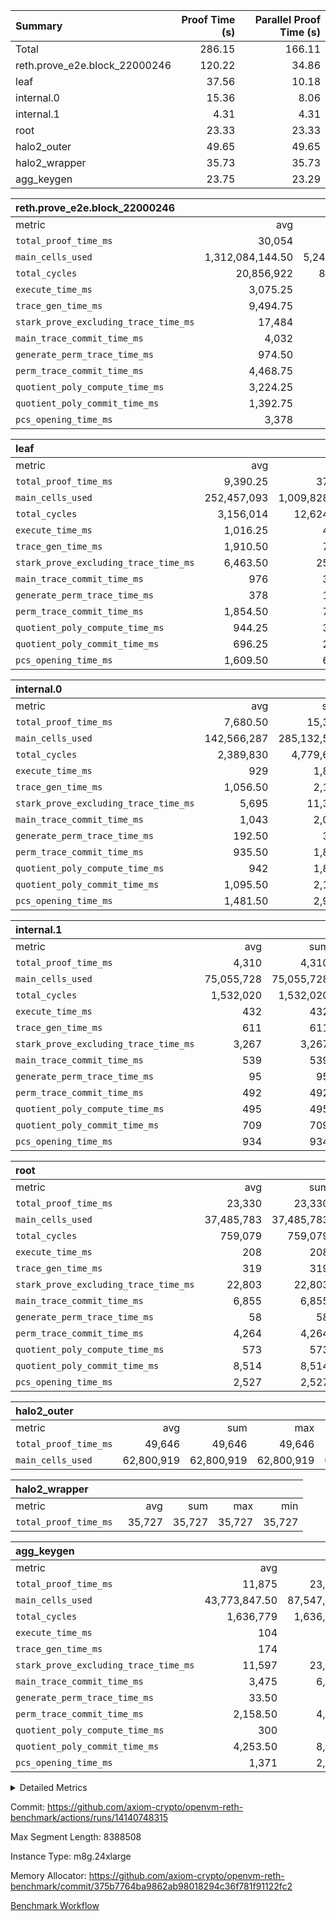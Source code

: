 | Summary | Proof Time (s) | Parallel Proof Time (s) |
|:---|---:|---:|
| Total |  286.15 |  166.11 |
| reth.prove_e2e.block_22000246 |  120.22 |  34.86 |
| leaf |  37.56 |  10.18 |
| internal.0 |  15.36 |  8.06 |
| internal.1 |  4.31 |  4.31 |
| root |  23.33 |  23.33 |
| halo2_outer |  49.65 |  49.65 |
| halo2_wrapper |  35.73 |  35.73 |
| agg_keygen |  23.75 |  23.29 |


| reth.prove_e2e.block_22000246 |||||
|:---|---:|---:|---:|---:|
|metric|avg|sum|max|min|
| `total_proof_time_ms ` |  30,054 |  120,216 |  34,860 |  25,926 |
| `main_cells_used     ` |  1,312,084,144.50 |  5,248,336,578 |  1,647,689,869 |  1,001,134,301 |
| `total_cycles        ` |  20,856,922 |  83,427,688 |  24,176,471 |  15,559,829 |
| `execute_time_ms     ` |  3,075.25 |  12,301 |  4,008 |  2,310 |
| `trace_gen_time_ms   ` |  9,494.75 |  37,979 |  10,494 |  8,460 |
| `stark_prove_excluding_trace_time_ms` |  17,484 |  69,936 |  20,746 |  14,301 |
| `main_trace_commit_time_ms` |  4,032 |  16,128 |  5,200 |  2,886 |
| `generate_perm_trace_time_ms` |  974.50 |  3,898 |  1,104 |  902 |
| `perm_trace_commit_time_ms` |  4,468.75 |  17,875 |  5,152 |  3,906 |
| `quotient_poly_compute_time_ms` |  3,224.25 |  12,897 |  4,243 |  2,136 |
| `quotient_poly_commit_time_ms` |  1,392.75 |  5,571 |  1,469 |  1,286 |
| `pcs_opening_time_ms ` |  3,378 |  13,512 |  3,569 |  3,104 |

| leaf |||||
|:---|---:|---:|---:|---:|
|metric|avg|sum|max|min|
| `total_proof_time_ms ` |  9,390.25 |  37,561 |  10,178 |  7,411 |
| `main_cells_used     ` |  252,457,093 |  1,009,828,372 |  278,781,183 |  204,958,476 |
| `total_cycles        ` |  3,156,014 |  12,624,056 |  3,458,247 |  2,708,949 |
| `execute_time_ms     ` |  1,016.25 |  4,065 |  1,105 |  874 |
| `trace_gen_time_ms   ` |  1,910.50 |  7,642 |  2,091 |  1,601 |
| `stark_prove_excluding_trace_time_ms` |  6,463.50 |  25,854 |  7,015 |  4,936 |
| `main_trace_commit_time_ms` |  976 |  3,904 |  1,059 |  757 |
| `generate_perm_trace_time_ms` |  378 |  1,512 |  412 |  284 |
| `perm_trace_commit_time_ms` |  1,854.50 |  7,418 |  2,014 |  1,396 |
| `quotient_poly_compute_time_ms` |  944.25 |  3,777 |  1,031 |  731 |
| `quotient_poly_commit_time_ms` |  696.25 |  2,785 |  763 |  535 |
| `pcs_opening_time_ms ` |  1,609.50 |  6,438 |  1,747 |  1,228 |

| internal.0 |||||
|:---|---:|---:|---:|---:|
|metric|avg|sum|max|min|
| `total_proof_time_ms ` |  7,680.50 |  15,361 |  8,060 |  7,301 |
| `main_cells_used     ` |  142,566,287 |  285,132,574 |  143,364,887 |  141,767,687 |
| `total_cycles        ` |  2,389,830 |  4,779,660 |  2,397,915 |  2,381,745 |
| `execute_time_ms     ` |  929 |  1,858 |  939 |  919 |
| `trace_gen_time_ms   ` |  1,056.50 |  2,113 |  1,088 |  1,025 |
| `stark_prove_excluding_trace_time_ms` |  5,695 |  11,390 |  6,033 |  5,357 |
| `main_trace_commit_time_ms` |  1,043 |  2,086 |  1,141 |  945 |
| `generate_perm_trace_time_ms` |  192.50 |  385 |  204 |  181 |
| `perm_trace_commit_time_ms` |  935.50 |  1,871 |  994 |  877 |
| `quotient_poly_compute_time_ms` |  942 |  1,884 |  1,013 |  871 |
| `quotient_poly_commit_time_ms` |  1,095.50 |  2,191 |  1,166 |  1,025 |
| `pcs_opening_time_ms ` |  1,481.50 |  2,963 |  1,511 |  1,452 |

| internal.1 |||||
|:---|---:|---:|---:|---:|
|metric|avg|sum|max|min|
| `total_proof_time_ms ` |  4,310 |  4,310 |  4,310 |  4,310 |
| `main_cells_used     ` |  75,055,728 |  75,055,728 |  75,055,728 |  75,055,728 |
| `total_cycles        ` |  1,532,020 |  1,532,020 |  1,532,020 |  1,532,020 |
| `execute_time_ms     ` |  432 |  432 |  432 |  432 |
| `trace_gen_time_ms   ` |  611 |  611 |  611 |  611 |
| `stark_prove_excluding_trace_time_ms` |  3,267 |  3,267 |  3,267 |  3,267 |
| `main_trace_commit_time_ms` |  539 |  539 |  539 |  539 |
| `generate_perm_trace_time_ms` |  95 |  95 |  95 |  95 |
| `perm_trace_commit_time_ms` |  492 |  492 |  492 |  492 |
| `quotient_poly_compute_time_ms` |  495 |  495 |  495 |  495 |
| `quotient_poly_commit_time_ms` |  709 |  709 |  709 |  709 |
| `pcs_opening_time_ms ` |  934 |  934 |  934 |  934 |

| root |||||
|:---|---:|---:|---:|---:|
|metric|avg|sum|max|min|
| `total_proof_time_ms ` |  23,330 |  23,330 |  23,330 |  23,330 |
| `main_cells_used     ` |  37,485,783 |  37,485,783 |  37,485,783 |  37,485,783 |
| `total_cycles        ` |  759,079 |  759,079 |  759,079 |  759,079 |
| `execute_time_ms     ` |  208 |  208 |  208 |  208 |
| `trace_gen_time_ms   ` |  319 |  319 |  319 |  319 |
| `stark_prove_excluding_trace_time_ms` |  22,803 |  22,803 |  22,803 |  22,803 |
| `main_trace_commit_time_ms` |  6,855 |  6,855 |  6,855 |  6,855 |
| `generate_perm_trace_time_ms` |  58 |  58 |  58 |  58 |
| `perm_trace_commit_time_ms` |  4,264 |  4,264 |  4,264 |  4,264 |
| `quotient_poly_compute_time_ms` |  573 |  573 |  573 |  573 |
| `quotient_poly_commit_time_ms` |  8,514 |  8,514 |  8,514 |  8,514 |
| `pcs_opening_time_ms ` |  2,527 |  2,527 |  2,527 |  2,527 |

| halo2_outer |||||
|:---|---:|---:|---:|---:|
|metric|avg|sum|max|min|
| `total_proof_time_ms ` |  49,646 |  49,646 |  49,646 |  49,646 |
| `main_cells_used     ` |  62,800,919 |  62,800,919 |  62,800,919 |  62,800,919 |

| halo2_wrapper |||||
|:---|---:|---:|---:|---:|
|metric|avg|sum|max|min|
| `total_proof_time_ms ` |  35,727 |  35,727 |  35,727 |  35,727 |

| agg_keygen |||||
|:---|---:|---:|---:|---:|
|metric|avg|sum|max|min|
| `total_proof_time_ms ` |  11,875 |  23,750 |  23,294 |  456 |
| `main_cells_used     ` |  43,773,847.50 |  87,547,695 |  86,881,779 |  665,916 |
| `total_cycles        ` |  1,636,779 |  1,636,779 |  1,636,779 |  1,636,779 |
| `execute_time_ms     ` |  104 |  208 |  208 |  0 |
| `trace_gen_time_ms   ` |  174 |  348 |  320 |  28 |
| `stark_prove_excluding_trace_time_ms` |  11,597 |  23,194 |  22,766 |  428 |
| `main_trace_commit_time_ms` |  3,475 |  6,950 |  6,896 |  54 |
| `generate_perm_trace_time_ms` |  33.50 |  67 |  53 |  14 |
| `perm_trace_commit_time_ms` |  2,158.50 |  4,317 |  4,267 |  50 |
| `quotient_poly_compute_time_ms` |  300 |  600 |  570 |  30 |
| `quotient_poly_commit_time_ms` |  4,253.50 |  8,507 |  8,448 |  59 |
| `pcs_opening_time_ms ` |  1,371 |  2,742 |  2,524 |  218 |



<details>
<summary>Detailed Metrics</summary>

| air_name | block_number | quotient_deg | interactions | constraints |
| --- | --- | --- | --- | --- |
| AccessAdapterAir<16> | 22000246 | 2 | 5 | 12 | 
| AccessAdapterAir<2> | 22000246 | 2 | 5 | 12 | 
| AccessAdapterAir<32> | 22000246 | 2 | 5 | 12 | 
| AccessAdapterAir<4> | 22000246 | 2 | 5 | 12 | 
| AccessAdapterAir<8> | 22000246 | 2 | 5 | 12 | 
| BitwiseOperationLookupAir<8> | 22000246 | 2 | 2 | 4 | 
| KeccakVmAir | 22000246 | 2 | 321 | 4,513 | 
| MemoryMerkleAir<8> | 22000246 | 2 | 4 | 39 | 
| PersistentBoundaryAir<8> | 22000246 | 2 | 3 | 7 | 
| PhantomAir | 22000246 | 2 | 3 | 5 | 
| Poseidon2PeripheryAir<BabyBearParameters>, 1> | 22000246 | 2 | 1 | 286 | 
| ProgramAir | 22000246 | 1 | 1 | 4 | 
| RangeTupleCheckerAir<2> | 22000246 | 1 | 1 | 4 | 
| Rv32HintStoreAir | 22000246 | 2 | 18 | 28 | 
| Sha256VmAir | 22000246 | 2 | 50 | 663 | 
| VariableRangeCheckerAir | 22000246 | 1 | 1 | 4 | 
| VmAirWrapper<Rv32BaseAluAdapterAir, BaseAluCoreAir<4, 8> | 22000246 | 2 | 20 | 37 | 
| VmAirWrapper<Rv32BaseAluAdapterAir, LessThanCoreAir<4, 8> | 22000246 | 2 | 18 | 40 | 
| VmAirWrapper<Rv32BaseAluAdapterAir, ShiftCoreAir<4, 8> | 22000246 | 2 | 24 | 91 | 
| VmAirWrapper<Rv32BranchAdapterAir, BranchEqualCoreAir<4> | 22000246 | 2 | 11 | 20 | 
| VmAirWrapper<Rv32BranchAdapterAir, BranchLessThanCoreAir<4, 8> | 22000246 | 2 | 13 | 35 | 
| VmAirWrapper<Rv32CondRdWriteAdapterAir, Rv32JalLuiCoreAir> | 22000246 | 2 | 10 | 18 | 
| VmAirWrapper<Rv32HeapAdapterAir<2, 32, 32>, BaseAluCoreAir<32, 8> | 22000246 | 2 | 61 | 126 | 
| VmAirWrapper<Rv32HeapAdapterAir<2, 32, 32>, LessThanCoreAir<32, 8> | 22000246 | 2 | 31 | 129 | 
| VmAirWrapper<Rv32HeapAdapterAir<2, 32, 32>, MultiplicationCoreAir<32, 8> | 22000246 | 2 | 61 | 57 | 
| VmAirWrapper<Rv32HeapAdapterAir<2, 32, 32>, ShiftCoreAir<32, 8> | 22000246 | 2 | 79 | 2,161 | 
| VmAirWrapper<Rv32HeapBranchAdapterAir<2, 32>, BranchEqualCoreAir<32> | 22000246 | 2 | 20 | 55 | 
| VmAirWrapper<Rv32HeapBranchAdapterAir<2, 32>, BranchLessThanCoreAir<32, 8> | 22000246 | 2 | 22 | 126 | 
| VmAirWrapper<Rv32IsEqualModAdapterAir<2, 1, 32, 32>, ModularIsEqualCoreAir<32, 4, 8> | 22000246 | 2 | 25 | 225 | 
| VmAirWrapper<Rv32IsEqualModAdapterAir<2, 3, 16, 48>, ModularIsEqualCoreAir<48, 4, 8> | 22000246 | 2 | 41 | 333 | 
| VmAirWrapper<Rv32JalrAdapterAir, Rv32JalrCoreAir> | 22000246 | 2 | 16 | 20 | 
| VmAirWrapper<Rv32LoadStoreAdapterAir, LoadSignExtendCoreAir<4, 8> | 22000246 | 2 | 18 | 33 | 
| VmAirWrapper<Rv32LoadStoreAdapterAir, LoadStoreCoreAir<4> | 22000246 | 2 | 17 | 40 | 
| VmAirWrapper<Rv32MultAdapterAir, DivRemCoreAir<4, 8> | 22000246 | 2 | 25 | 84 | 
| VmAirWrapper<Rv32MultAdapterAir, MulHCoreAir<4, 8> | 22000246 | 2 | 24 | 31 | 
| VmAirWrapper<Rv32MultAdapterAir, MultiplicationCoreAir<4, 8> | 22000246 | 2 | 19 | 19 | 
| VmAirWrapper<Rv32RdWriteAdapterAir, Rv32AuipcCoreAir> | 22000246 | 2 | 12 | 14 | 
| VmAirWrapper<Rv32VecHeapAdapterAir<1, 2, 2, 32, 32>, FieldExpressionCoreAir> | 22000246 | 2 | 415 | 480 | 
| VmAirWrapper<Rv32VecHeapAdapterAir<1, 6, 6, 16, 16>, FieldExpressionCoreAir> | 22000246 | 2 | 832 | 921 | 
| VmAirWrapper<Rv32VecHeapAdapterAir<2, 1, 1, 32, 32>, FieldExpressionCoreAir> | 22000246 | 2 | 158 | 190 | 
| VmAirWrapper<Rv32VecHeapAdapterAir<2, 2, 2, 32, 32>, FieldExpressionCoreAir> | 22000246 | 2 | 428 | 457 | 
| VmAirWrapper<Rv32VecHeapAdapterAir<2, 3, 3, 16, 16>, FieldExpressionCoreAir> | 22000246 | 2 | 246 | 288 | 
| VmAirWrapper<Rv32VecHeapAdapterAir<2, 6, 6, 16, 16>, FieldExpressionCoreAir> | 22000246 | 2 | 668 | 701 | 
| VmConnectorAir | 22000246 | 2 | 5 | 11 | 

| block_number | execute_time_ms |
| --- | --- |
| 22000246 | 210 | 

| group | air_name | block_number | rows | quotient_deg | prep_cols | perm_cols | main_cols | interactions | constraints | cells |
| --- | --- | --- | --- | --- | --- | --- | --- | --- | --- | --- |
| agg_keygen | AccessAdapterAir<16> | 22000246 |  | 2 |  |  |  | 5 | 12 |  | 
| agg_keygen | AccessAdapterAir<2> | 22000246 | 524,288 | 8 |  | 16 | 11 | 5 | 12 | 14,155,776 | 
| agg_keygen | AccessAdapterAir<32> | 22000246 |  | 2 |  |  |  | 5 | 12 |  | 
| agg_keygen | AccessAdapterAir<4> | 22000246 | 262,144 | 8 |  | 16 | 13 | 5 | 12 | 7,602,176 | 
| agg_keygen | AccessAdapterAir<8> | 22000246 | 8,192 | 8 |  | 16 | 17 | 5 | 12 | 270,336 | 
| agg_keygen | BitwiseOperationLookupAir<8> | 22000246 |  | 2 |  |  |  | 2 | 4 |  | 
| agg_keygen | FriReducedOpeningAir | 22000246 | 524,288 | 8 |  | 84 | 27 | 39 | 71 | 58,195,968 | 
| agg_keygen | JalRangeCheckAir | 22000246 | 65,536 | 8 |  | 28 | 12 | 9 | 14 | 2,621,440 | 
| agg_keygen | MemoryMerkleAir<8> | 22000246 |  | 2 |  |  |  | 4 | 39 |  | 
| agg_keygen | NativePoseidon2Air<BabyBearParameters>, 1> | 22000246 | 65,536 | 8 |  | 312 | 398 | 136 | 572 | 46,530,560 | 
| agg_keygen | PersistentBoundaryAir<8> | 22000246 |  | 2 |  |  |  | 3 | 7 |  | 
| agg_keygen | PhantomAir | 22000246 | 32,768 | 4 |  | 12 | 6 | 3 | 5 | 589,824 | 
| agg_keygen | Poseidon2PeripheryAir<BabyBearParameters>, 1> | 22000246 |  | 2 |  |  |  | 1 | 286 |  | 
| agg_keygen | ProgramAir | 22000246 | 131,072 | 1 |  | 8 | 10 | 1 | 4 | 2,359,296 | 
| agg_keygen | RangeTupleCheckerAir<2> | 22000246 |  | 1 |  |  |  | 1 | 4 |  | 
| agg_keygen | Rv32HintStoreAir | 22000246 |  | 2 |  |  |  | 18 | 28 |  | 
| agg_keygen | VariableRangeCheckerAir | 22000246 | 262,144 | 1 | 2 | 8 | 1 | 1 | 4 | 2,359,296 | 
| agg_keygen | VmAirWrapper<AluNativeAdapterAir, FieldArithmeticCoreAir> | 22000246 | 1,048,576 | 8 |  | 36 | 29 | 15 | 27 | 68,157,440 | 
| agg_keygen | VmAirWrapper<BranchNativeAdapterAir, BranchEqualCoreAir<1> | 22000246 | 262,144 | 8 |  | 28 | 23 | 11 | 25 | 13,369,344 | 
| agg_keygen | VmAirWrapper<NativeAdapterAir<2, 0>, PublicValuesCoreAir> | 22000246 | 64 | 8 |  | 28 | 27 | 11 | 30 | 3,520 | 
| agg_keygen | VmAirWrapper<NativeLoadStoreAdapterAir<1>, NativeLoadStoreCoreAir<1> | 22000246 | 524,288 | 8 |  | 40 | 21 | 15 | 20 | 31,981,568 | 
| agg_keygen | VmAirWrapper<NativeLoadStoreAdapterAir<4>, NativeLoadStoreCoreAir<4> | 22000246 | 131,072 | 8 |  | 40 | 27 | 15 | 20 | 8,781,824 | 
| agg_keygen | VmAirWrapper<NativeVectorizedAdapterAir<4>, FieldExtensionCoreAir> | 22000246 | 131,072 | 8 |  | 36 | 38 | 15 | 27 | 9,699,328 | 
| agg_keygen | VmAirWrapper<Rv32BaseAluAdapterAir, BaseAluCoreAir<4, 8> | 22000246 |  | 2 |  |  |  | 20 | 37 |  | 
| agg_keygen | VmAirWrapper<Rv32BaseAluAdapterAir, LessThanCoreAir<4, 8> | 22000246 |  | 2 |  |  |  | 18 | 40 |  | 
| agg_keygen | VmAirWrapper<Rv32BaseAluAdapterAir, ShiftCoreAir<4, 8> | 22000246 |  | 2 |  |  |  | 24 | 91 |  | 
| agg_keygen | VmAirWrapper<Rv32BranchAdapterAir, BranchEqualCoreAir<4> | 22000246 |  | 2 |  |  |  | 11 | 20 |  | 
| agg_keygen | VmAirWrapper<Rv32BranchAdapterAir, BranchLessThanCoreAir<4, 8> | 22000246 |  | 2 |  |  |  | 13 | 35 |  | 
| agg_keygen | VmAirWrapper<Rv32CondRdWriteAdapterAir, Rv32JalLuiCoreAir> | 22000246 |  | 2 |  |  |  | 10 | 18 |  | 
| agg_keygen | VmAirWrapper<Rv32JalrAdapterAir, Rv32JalrCoreAir> | 22000246 |  | 2 |  |  |  | 16 | 20 |  | 
| agg_keygen | VmAirWrapper<Rv32LoadStoreAdapterAir, LoadSignExtendCoreAir<4, 8> | 22000246 |  | 2 |  |  |  | 18 | 33 |  | 
| agg_keygen | VmAirWrapper<Rv32LoadStoreAdapterAir, LoadStoreCoreAir<4> | 22000246 |  | 2 |  |  |  | 17 | 40 |  | 
| agg_keygen | VmAirWrapper<Rv32MultAdapterAir, DivRemCoreAir<4, 8> | 22000246 |  | 2 |  |  |  | 25 | 84 |  | 
| agg_keygen | VmAirWrapper<Rv32MultAdapterAir, MulHCoreAir<4, 8> | 22000246 |  | 2 |  |  |  | 24 | 31 |  | 
| agg_keygen | VmAirWrapper<Rv32MultAdapterAir, MultiplicationCoreAir<4, 8> | 22000246 |  | 2 |  |  |  | 19 | 19 |  | 
| agg_keygen | VmAirWrapper<Rv32RdWriteAdapterAir, Rv32AuipcCoreAir> | 22000246 |  | 2 |  |  |  | 12 | 14 |  | 
| agg_keygen | VmConnectorAir | 22000246 | 2 | 8 | 1 | 16 | 5 | 5 | 11 | 42 | 
| agg_keygen | VolatileBoundaryAir | 22000246 | 131,072 | 8 |  | 20 | 12 | 7 | 19 | 4,194,304 | 

| group | air_name | block_number | idx | rows | prep_cols | perm_cols | main_cols | cells |
| --- | --- | --- | --- | --- | --- | --- | --- | --- |
| internal.0 | AccessAdapterAir<2> | 22000246 | 0 | 1,048,576 |  | 12 | 11 | 24,117,248 | 
| internal.0 | AccessAdapterAir<2> | 22000246 | 1 | 524,288 |  | 12 | 11 | 12,058,624 | 
| internal.0 | AccessAdapterAir<4> | 22000246 | 0 | 262,144 |  | 12 | 13 | 6,553,600 | 
| internal.0 | AccessAdapterAir<4> | 22000246 | 1 | 262,144 |  | 12 | 13 | 6,553,600 | 
| internal.0 | AccessAdapterAir<8> | 22000246 | 0 | 8,192 |  | 12 | 17 | 237,568 | 
| internal.0 | AccessAdapterAir<8> | 22000246 | 1 | 8,192 |  | 12 | 17 | 237,568 | 
| internal.0 | FriReducedOpeningAir | 22000246 | 0 | 1,048,576 |  | 44 | 27 | 74,448,896 | 
| internal.0 | FriReducedOpeningAir | 22000246 | 1 | 1,048,576 |  | 44 | 27 | 74,448,896 | 
| internal.0 | JalRangeCheckAir | 22000246 | 0 | 131,072 |  | 16 | 12 | 3,670,016 | 
| internal.0 | JalRangeCheckAir | 22000246 | 1 | 131,072 |  | 16 | 12 | 3,670,016 | 
| internal.0 | NativePoseidon2Air<BabyBearParameters>, 1> | 22000246 | 0 | 262,144 |  | 160 | 398 | 146,276,352 | 
| internal.0 | NativePoseidon2Air<BabyBearParameters>, 1> | 22000246 | 1 | 131,072 |  | 160 | 398 | 73,138,176 | 
| internal.0 | PhantomAir | 22000246 | 0 | 65,536 |  | 8 | 6 | 917,504 | 
| internal.0 | PhantomAir | 22000246 | 1 | 65,536 |  | 8 | 6 | 917,504 | 
| internal.0 | ProgramAir | 22000246 | 0 | 131,072 |  | 8 | 10 | 2,359,296 | 
| internal.0 | ProgramAir | 22000246 | 1 | 131,072 |  | 8 | 10 | 2,359,296 | 
| internal.0 | VariableRangeCheckerAir | 22000246 | 0 | 262,144 | 2 | 8 | 1 | 2,359,296 | 
| internal.0 | VariableRangeCheckerAir | 22000246 | 1 | 262,144 | 2 | 8 | 1 | 2,359,296 | 
| internal.0 | VmAirWrapper<AluNativeAdapterAir, FieldArithmeticCoreAir> | 22000246 | 0 | 2,097,152 |  | 20 | 29 | 102,760,448 | 
| internal.0 | VmAirWrapper<AluNativeAdapterAir, FieldArithmeticCoreAir> | 22000246 | 1 | 2,097,152 |  | 20 | 29 | 102,760,448 | 
| internal.0 | VmAirWrapper<BranchNativeAdapterAir, BranchEqualCoreAir<1> | 22000246 | 0 | 262,144 |  | 16 | 23 | 10,223,616 | 
| internal.0 | VmAirWrapper<BranchNativeAdapterAir, BranchEqualCoreAir<1> | 22000246 | 1 | 262,144 |  | 16 | 23 | 10,223,616 | 
| internal.0 | VmAirWrapper<NativeAdapterAir<2, 0>, PublicValuesCoreAir> | 22000246 | 0 | 64 |  | 16 | 23 | 2,496 | 
| internal.0 | VmAirWrapper<NativeAdapterAir<2, 0>, PublicValuesCoreAir> | 22000246 | 1 | 64 |  | 16 | 23 | 2,496 | 
| internal.0 | VmAirWrapper<NativeLoadStoreAdapterAir<1>, NativeLoadStoreCoreAir<1> | 22000246 | 0 | 524,288 |  | 24 | 21 | 23,592,960 | 
| internal.0 | VmAirWrapper<NativeLoadStoreAdapterAir<1>, NativeLoadStoreCoreAir<1> | 22000246 | 1 | 524,288 |  | 24 | 21 | 23,592,960 | 
| internal.0 | VmAirWrapper<NativeLoadStoreAdapterAir<4>, NativeLoadStoreCoreAir<4> | 22000246 | 0 | 262,144 |  | 24 | 27 | 13,369,344 | 
| internal.0 | VmAirWrapper<NativeLoadStoreAdapterAir<4>, NativeLoadStoreCoreAir<4> | 22000246 | 1 | 262,144 |  | 24 | 27 | 13,369,344 | 
| internal.0 | VmAirWrapper<NativeVectorizedAdapterAir<4>, FieldExtensionCoreAir> | 22000246 | 0 | 262,144 |  | 20 | 38 | 15,204,352 | 
| internal.0 | VmAirWrapper<NativeVectorizedAdapterAir<4>, FieldExtensionCoreAir> | 22000246 | 1 | 262,144 |  | 20 | 38 | 15,204,352 | 
| internal.0 | VmConnectorAir | 22000246 | 0 | 2 | 1 | 12 | 5 | 34 | 
| internal.0 | VmConnectorAir | 22000246 | 1 | 2 | 1 | 12 | 5 | 34 | 
| internal.0 | VolatileBoundaryAir | 22000246 | 0 | 262,144 |  | 12 | 12 | 6,291,456 | 
| internal.0 | VolatileBoundaryAir | 22000246 | 1 | 262,144 |  | 12 | 12 | 6,291,456 | 
| internal.1 | AccessAdapterAir<2> | 22000246 | 2 | 524,288 |  | 12 | 11 | 12,058,624 | 
| internal.1 | AccessAdapterAir<4> | 22000246 | 2 | 262,144 |  | 12 | 13 | 6,553,600 | 
| internal.1 | AccessAdapterAir<8> | 22000246 | 2 | 8,192 |  | 12 | 17 | 237,568 | 
| internal.1 | FriReducedOpeningAir | 22000246 | 2 | 262,144 |  | 44 | 27 | 18,612,224 | 
| internal.1 | JalRangeCheckAir | 22000246 | 2 | 65,536 |  | 16 | 12 | 1,835,008 | 
| internal.1 | NativePoseidon2Air<BabyBearParameters>, 1> | 22000246 | 2 | 65,536 |  | 160 | 398 | 36,569,088 | 
| internal.1 | PhantomAir | 22000246 | 2 | 16,384 |  | 8 | 6 | 229,376 | 
| internal.1 | ProgramAir | 22000246 | 2 | 131,072 |  | 8 | 10 | 2,359,296 | 
| internal.1 | VariableRangeCheckerAir | 22000246 | 2 | 262,144 | 2 | 8 | 1 | 2,359,296 | 
| internal.1 | VmAirWrapper<AluNativeAdapterAir, FieldArithmeticCoreAir> | 22000246 | 2 | 1,048,576 |  | 20 | 29 | 51,380,224 | 
| internal.1 | VmAirWrapper<BranchNativeAdapterAir, BranchEqualCoreAir<1> | 22000246 | 2 | 262,144 |  | 16 | 23 | 10,223,616 | 
| internal.1 | VmAirWrapper<NativeAdapterAir<2, 0>, PublicValuesCoreAir> | 22000246 | 2 | 64 |  | 16 | 23 | 2,496 | 
| internal.1 | VmAirWrapper<NativeLoadStoreAdapterAir<1>, NativeLoadStoreCoreAir<1> | 22000246 | 2 | 524,288 |  | 24 | 21 | 23,592,960 | 
| internal.1 | VmAirWrapper<NativeLoadStoreAdapterAir<4>, NativeLoadStoreCoreAir<4> | 22000246 | 2 | 131,072 |  | 24 | 27 | 6,684,672 | 
| internal.1 | VmAirWrapper<NativeVectorizedAdapterAir<4>, FieldExtensionCoreAir> | 22000246 | 2 | 131,072 |  | 20 | 38 | 7,602,176 | 
| internal.1 | VmConnectorAir | 22000246 | 2 | 2 | 1 | 12 | 5 | 34 | 
| internal.1 | VolatileBoundaryAir | 22000246 | 2 | 131,072 |  | 12 | 12 | 3,145,728 | 
| leaf | AccessAdapterAir<2> | 22000246 | 0 | 2,097,152 |  | 16 | 11 | 56,623,104 | 
| leaf | AccessAdapterAir<2> | 22000246 | 1 | 2,097,152 |  | 16 | 11 | 56,623,104 | 
| leaf | AccessAdapterAir<2> | 22000246 | 2 | 2,097,152 |  | 16 | 11 | 56,623,104 | 
| leaf | AccessAdapterAir<2> | 22000246 | 3 | 1,048,576 |  | 16 | 11 | 28,311,552 | 
| leaf | AccessAdapterAir<4> | 22000246 | 0 | 1,048,576 |  | 16 | 13 | 30,408,704 | 
| leaf | AccessAdapterAir<4> | 22000246 | 1 | 1,048,576 |  | 16 | 13 | 30,408,704 | 
| leaf | AccessAdapterAir<4> | 22000246 | 2 | 1,048,576 |  | 16 | 13 | 30,408,704 | 
| leaf | AccessAdapterAir<4> | 22000246 | 3 | 524,288 |  | 16 | 13 | 15,204,352 | 
| leaf | AccessAdapterAir<8> | 22000246 | 0 | 32,768 |  | 16 | 17 | 1,081,344 | 
| leaf | AccessAdapterAir<8> | 22000246 | 1 | 32,768 |  | 16 | 17 | 1,081,344 | 
| leaf | AccessAdapterAir<8> | 22000246 | 2 | 32,768 |  | 16 | 17 | 1,081,344 | 
| leaf | AccessAdapterAir<8> | 22000246 | 3 | 32,768 |  | 16 | 17 | 1,081,344 | 
| leaf | FriReducedOpeningAir | 22000246 | 0 | 4,194,304 |  | 84 | 27 | 465,567,744 | 
| leaf | FriReducedOpeningAir | 22000246 | 1 | 4,194,304 |  | 84 | 27 | 465,567,744 | 
| leaf | FriReducedOpeningAir | 22000246 | 2 | 4,194,304 |  | 84 | 27 | 465,567,744 | 
| leaf | FriReducedOpeningAir | 22000246 | 3 | 2,097,152 |  | 84 | 27 | 232,783,872 | 
| leaf | JalRangeCheckAir | 22000246 | 0 | 65,536 |  | 28 | 12 | 2,621,440 | 
| leaf | JalRangeCheckAir | 22000246 | 1 | 65,536 |  | 28 | 12 | 2,621,440 | 
| leaf | JalRangeCheckAir | 22000246 | 2 | 65,536 |  | 28 | 12 | 2,621,440 | 
| leaf | JalRangeCheckAir | 22000246 | 3 | 65,536 |  | 28 | 12 | 2,621,440 | 
| leaf | NativePoseidon2Air<BabyBearParameters>, 1> | 22000246 | 0 | 262,144 |  | 312 | 398 | 186,122,240 | 
| leaf | NativePoseidon2Air<BabyBearParameters>, 1> | 22000246 | 1 | 262,144 |  | 312 | 398 | 186,122,240 | 
| leaf | NativePoseidon2Air<BabyBearParameters>, 1> | 22000246 | 2 | 262,144 |  | 312 | 398 | 186,122,240 | 
| leaf | NativePoseidon2Air<BabyBearParameters>, 1> | 22000246 | 3 | 262,144 |  | 312 | 398 | 186,122,240 | 
| leaf | PhantomAir | 22000246 | 0 | 32,768 |  | 12 | 6 | 589,824 | 
| leaf | PhantomAir | 22000246 | 1 | 32,768 |  | 12 | 6 | 589,824 | 
| leaf | PhantomAir | 22000246 | 2 | 32,768 |  | 12 | 6 | 589,824 | 
| leaf | PhantomAir | 22000246 | 3 | 32,768 |  | 12 | 6 | 589,824 | 
| leaf | ProgramAir | 22000246 | 0 | 2,097,152 |  | 8 | 10 | 37,748,736 | 
| leaf | ProgramAir | 22000246 | 1 | 2,097,152 |  | 8 | 10 | 37,748,736 | 
| leaf | ProgramAir | 22000246 | 2 | 2,097,152 |  | 8 | 10 | 37,748,736 | 
| leaf | ProgramAir | 22000246 | 3 | 2,097,152 |  | 8 | 10 | 37,748,736 | 
| leaf | VariableRangeCheckerAir | 22000246 | 0 | 262,144 | 2 | 8 | 1 | 2,359,296 | 
| leaf | VariableRangeCheckerAir | 22000246 | 1 | 262,144 | 2 | 8 | 1 | 2,359,296 | 
| leaf | VariableRangeCheckerAir | 22000246 | 2 | 262,144 | 2 | 8 | 1 | 2,359,296 | 
| leaf | VariableRangeCheckerAir | 22000246 | 3 | 262,144 | 2 | 8 | 1 | 2,359,296 | 
| leaf | VmAirWrapper<AluNativeAdapterAir, FieldArithmeticCoreAir> | 22000246 | 0 | 2,097,152 |  | 36 | 29 | 136,314,880 | 
| leaf | VmAirWrapper<AluNativeAdapterAir, FieldArithmeticCoreAir> | 22000246 | 1 | 2,097,152 |  | 36 | 29 | 136,314,880 | 
| leaf | VmAirWrapper<AluNativeAdapterAir, FieldArithmeticCoreAir> | 22000246 | 2 | 2,097,152 |  | 36 | 29 | 136,314,880 | 
| leaf | VmAirWrapper<AluNativeAdapterAir, FieldArithmeticCoreAir> | 22000246 | 3 | 2,097,152 |  | 36 | 29 | 136,314,880 | 
| leaf | VmAirWrapper<BranchNativeAdapterAir, BranchEqualCoreAir<1> | 22000246 | 0 | 524,288 |  | 28 | 23 | 26,738,688 | 
| leaf | VmAirWrapper<BranchNativeAdapterAir, BranchEqualCoreAir<1> | 22000246 | 1 | 524,288 |  | 28 | 23 | 26,738,688 | 
| leaf | VmAirWrapper<BranchNativeAdapterAir, BranchEqualCoreAir<1> | 22000246 | 2 | 524,288 |  | 28 | 23 | 26,738,688 | 
| leaf | VmAirWrapper<BranchNativeAdapterAir, BranchEqualCoreAir<1> | 22000246 | 3 | 524,288 |  | 28 | 23 | 26,738,688 | 
| leaf | VmAirWrapper<NativeAdapterAir<2, 0>, PublicValuesCoreAir> | 22000246 | 0 | 64 |  | 28 | 27 | 3,520 | 
| leaf | VmAirWrapper<NativeAdapterAir<2, 0>, PublicValuesCoreAir> | 22000246 | 1 | 64 |  | 28 | 27 | 3,520 | 
| leaf | VmAirWrapper<NativeAdapterAir<2, 0>, PublicValuesCoreAir> | 22000246 | 2 | 64 |  | 28 | 27 | 3,520 | 
| leaf | VmAirWrapper<NativeAdapterAir<2, 0>, PublicValuesCoreAir> | 22000246 | 3 | 64 |  | 28 | 27 | 3,520 | 
| leaf | VmAirWrapper<NativeLoadStoreAdapterAir<1>, NativeLoadStoreCoreAir<1> | 22000246 | 0 | 1,048,576 |  | 40 | 21 | 63,963,136 | 
| leaf | VmAirWrapper<NativeLoadStoreAdapterAir<1>, NativeLoadStoreCoreAir<1> | 22000246 | 1 | 1,048,576 |  | 40 | 21 | 63,963,136 | 
| leaf | VmAirWrapper<NativeLoadStoreAdapterAir<1>, NativeLoadStoreCoreAir<1> | 22000246 | 2 | 1,048,576 |  | 40 | 21 | 63,963,136 | 
| leaf | VmAirWrapper<NativeLoadStoreAdapterAir<1>, NativeLoadStoreCoreAir<1> | 22000246 | 3 | 1,048,576 |  | 40 | 21 | 63,963,136 | 
| leaf | VmAirWrapper<NativeLoadStoreAdapterAir<4>, NativeLoadStoreCoreAir<4> | 22000246 | 0 | 262,144 |  | 40 | 27 | 17,563,648 | 
| leaf | VmAirWrapper<NativeLoadStoreAdapterAir<4>, NativeLoadStoreCoreAir<4> | 22000246 | 1 | 262,144 |  | 40 | 27 | 17,563,648 | 
| leaf | VmAirWrapper<NativeLoadStoreAdapterAir<4>, NativeLoadStoreCoreAir<4> | 22000246 | 2 | 262,144 |  | 40 | 27 | 17,563,648 | 
| leaf | VmAirWrapper<NativeLoadStoreAdapterAir<4>, NativeLoadStoreCoreAir<4> | 22000246 | 3 | 262,144 |  | 40 | 27 | 17,563,648 | 
| leaf | VmAirWrapper<NativeVectorizedAdapterAir<4>, FieldExtensionCoreAir> | 22000246 | 0 | 262,144 |  | 36 | 38 | 19,398,656 | 
| leaf | VmAirWrapper<NativeVectorizedAdapterAir<4>, FieldExtensionCoreAir> | 22000246 | 1 | 524,288 |  | 36 | 38 | 38,797,312 | 
| leaf | VmAirWrapper<NativeVectorizedAdapterAir<4>, FieldExtensionCoreAir> | 22000246 | 2 | 524,288 |  | 36 | 38 | 38,797,312 | 
| leaf | VmAirWrapper<NativeVectorizedAdapterAir<4>, FieldExtensionCoreAir> | 22000246 | 3 | 262,144 |  | 36 | 38 | 19,398,656 | 
| leaf | VmConnectorAir | 22000246 | 0 | 2 | 1 | 16 | 5 | 42 | 
| leaf | VmConnectorAir | 22000246 | 1 | 2 | 1 | 16 | 5 | 42 | 
| leaf | VmConnectorAir | 22000246 | 2 | 2 | 1 | 16 | 5 | 42 | 
| leaf | VmConnectorAir | 22000246 | 3 | 2 | 1 | 16 | 5 | 42 | 
| leaf | VolatileBoundaryAir | 22000246 | 0 | 1,048,576 |  | 20 | 12 | 33,554,432 | 
| leaf | VolatileBoundaryAir | 22000246 | 1 | 1,048,576 |  | 20 | 12 | 33,554,432 | 
| leaf | VolatileBoundaryAir | 22000246 | 2 | 1,048,576 |  | 20 | 12 | 33,554,432 | 
| leaf | VolatileBoundaryAir | 22000246 | 3 | 524,288 |  | 20 | 12 | 16,777,216 | 
| root | AccessAdapterAir<2> | 22000246 | 0 | 262,144 |  | 8 | 11 | 4,980,736 | 
| root | AccessAdapterAir<4> | 22000246 | 0 | 131,072 |  | 8 | 13 | 2,752,512 | 
| root | AccessAdapterAir<8> | 22000246 | 0 | 4,096 |  | 8 | 17 | 102,400 | 
| root | FriReducedOpeningAir | 22000246 | 0 | 131,072 |  | 24 | 27 | 6,684,672 | 
| root | JalRangeCheckAir | 22000246 | 0 | 32,768 |  | 12 | 12 | 786,432 | 
| root | NativePoseidon2Air<BabyBearParameters>, 1> | 22000246 | 0 | 32,768 |  | 84 | 398 | 15,794,176 | 
| root | PhantomAir | 22000246 | 0 | 8,192 |  | 8 | 6 | 114,688 | 
| root | ProgramAir | 22000246 | 0 | 131,072 |  | 8 | 10 | 2,359,296 | 
| root | VariableRangeCheckerAir | 22000246 | 0 | 262,144 | 2 | 8 | 1 | 2,359,296 | 
| root | VmAirWrapper<AluNativeAdapterAir, FieldArithmeticCoreAir> | 22000246 | 0 | 524,288 |  | 12 | 29 | 21,495,808 | 
| root | VmAirWrapper<BranchNativeAdapterAir, BranchEqualCoreAir<1> | 22000246 | 0 | 131,072 |  | 12 | 23 | 4,587,520 | 
| root | VmAirWrapper<NativeAdapterAir<2, 0>, PublicValuesCoreAir> | 22000246 | 0 | 64 |  | 12 | 22 | 2,176 | 
| root | VmAirWrapper<NativeLoadStoreAdapterAir<1>, NativeLoadStoreCoreAir<1> | 22000246 | 0 | 262,144 |  | 16 | 21 | 9,699,328 | 
| root | VmAirWrapper<NativeLoadStoreAdapterAir<4>, NativeLoadStoreCoreAir<4> | 22000246 | 0 | 65,536 |  | 16 | 27 | 2,818,048 | 
| root | VmAirWrapper<NativeVectorizedAdapterAir<4>, FieldExtensionCoreAir> | 22000246 | 0 | 65,536 |  | 12 | 38 | 3,276,800 | 
| root | VmConnectorAir | 22000246 | 0 | 2 | 1 | 8 | 5 | 26 | 
| root | VolatileBoundaryAir | 22000246 | 0 | 131,072 |  | 8 | 12 | 2,621,440 | 

| group | air_name | block_number | segment | rows | prep_cols | perm_cols | main_cols | cells |
| --- | --- | --- | --- | --- | --- | --- | --- | --- |
| agg_keygen | AccessAdapterAir<16> | 22000246 | 0 | 1 |  | 16 | 25 | 41 | 
| agg_keygen | AccessAdapterAir<2> | 22000246 | 0 | 1 |  | 16 | 11 | 27 | 
| agg_keygen | AccessAdapterAir<32> | 22000246 | 0 | 1 |  | 16 | 41 | 57 | 
| agg_keygen | AccessAdapterAir<4> | 22000246 | 0 | 1 |  | 16 | 13 | 29 | 
| agg_keygen | AccessAdapterAir<8> | 22000246 | 0 | 1 |  | 16 | 17 | 33 | 
| agg_keygen | BitwiseOperationLookupAir<8> | 22000246 | 0 | 65,536 | 3 | 8 | 2 | 655,360 | 
| agg_keygen | MemoryMerkleAir<8> | 22000246 | 0 | 64 |  | 16 | 32 | 3,072 | 
| agg_keygen | PersistentBoundaryAir<8> | 22000246 | 0 | 1 |  | 12 | 20 | 32 | 
| agg_keygen | PhantomAir | 22000246 | 0 | 1 |  | 12 | 6 | 18 | 
| agg_keygen | Poseidon2PeripheryAir<BabyBearParameters>, 1> | 22000246 | 0 | 32 |  | 8 | 300 | 9,856 | 
| agg_keygen | ProgramAir | 22000246 | 0 | 1 |  | 8 | 10 | 18 | 
| agg_keygen | RangeTupleCheckerAir<2> | 22000246 | 0 | 524,288 | 2 | 8 | 1 | 4,718,592 | 
| agg_keygen | Rv32HintStoreAir | 22000246 | 0 | 1 |  | 44 | 32 | 76 | 
| agg_keygen | VariableRangeCheckerAir | 22000246 | 0 | 262,144 | 2 | 8 | 1 | 2,359,296 | 
| agg_keygen | VmAirWrapper<Rv32BaseAluAdapterAir, BaseAluCoreAir<4, 8> | 22000246 | 0 | 1 |  | 52 | 36 | 88 | 
| agg_keygen | VmAirWrapper<Rv32BaseAluAdapterAir, LessThanCoreAir<4, 8> | 22000246 | 0 | 1 |  | 40 | 37 | 77 | 
| agg_keygen | VmAirWrapper<Rv32BaseAluAdapterAir, ShiftCoreAir<4, 8> | 22000246 | 0 | 1 |  | 52 | 53 | 105 | 
| agg_keygen | VmAirWrapper<Rv32BranchAdapterAir, BranchEqualCoreAir<4> | 22000246 | 0 | 1 |  | 28 | 26 | 54 | 
| agg_keygen | VmAirWrapper<Rv32BranchAdapterAir, BranchLessThanCoreAir<4, 8> | 22000246 | 0 | 1 |  | 32 | 32 | 64 | 
| agg_keygen | VmAirWrapper<Rv32CondRdWriteAdapterAir, Rv32JalLuiCoreAir> | 22000246 | 0 | 1 |  | 28 | 18 | 46 | 
| agg_keygen | VmAirWrapper<Rv32JalrAdapterAir, Rv32JalrCoreAir> | 22000246 | 0 | 1 |  | 36 | 28 | 64 | 
| agg_keygen | VmAirWrapper<Rv32LoadStoreAdapterAir, LoadSignExtendCoreAir<4, 8> | 22000246 | 0 | 1 |  | 52 | 36 | 88 | 
| agg_keygen | VmAirWrapper<Rv32LoadStoreAdapterAir, LoadStoreCoreAir<4> | 22000246 | 0 | 1 |  | 52 | 41 | 93 | 
| agg_keygen | VmAirWrapper<Rv32MultAdapterAir, DivRemCoreAir<4, 8> | 22000246 | 0 | 1 |  | 72 | 59 | 131 | 
| agg_keygen | VmAirWrapper<Rv32MultAdapterAir, MulHCoreAir<4, 8> | 22000246 | 0 | 1 |  | 72 | 39 | 111 | 
| agg_keygen | VmAirWrapper<Rv32MultAdapterAir, MultiplicationCoreAir<4, 8> | 22000246 | 0 | 1 |  | 52 | 31 | 83 | 
| agg_keygen | VmAirWrapper<Rv32RdWriteAdapterAir, Rv32AuipcCoreAir> | 22000246 | 0 | 1 |  | 28 | 20 | 48 | 
| agg_keygen | VmConnectorAir | 22000246 | 0 | 2 | 1 | 16 | 5 | 42 | 
| reth.prove_e2e.block_22000246 | AccessAdapterAir<16> | 22000246 | 0 | 64 |  | 16 | 25 | 2,624 | 
| reth.prove_e2e.block_22000246 | AccessAdapterAir<16> | 22000246 | 1 | 262,144 |  | 16 | 25 | 10,747,904 | 
| reth.prove_e2e.block_22000246 | AccessAdapterAir<16> | 22000246 | 2 | 262,144 |  | 16 | 25 | 10,747,904 | 
| reth.prove_e2e.block_22000246 | AccessAdapterAir<16> | 22000246 | 3 | 131,072 |  | 16 | 25 | 5,373,952 | 
| reth.prove_e2e.block_22000246 | AccessAdapterAir<2> | 22000246 | 2 | 1,024 |  | 16 | 11 | 27,648 | 
| reth.prove_e2e.block_22000246 | AccessAdapterAir<2> | 22000246 | 3 | 131,072 |  | 16 | 11 | 3,538,944 | 
| reth.prove_e2e.block_22000246 | AccessAdapterAir<32> | 22000246 | 0 | 32 |  | 16 | 41 | 1,824 | 
| reth.prove_e2e.block_22000246 | AccessAdapterAir<32> | 22000246 | 1 | 131,072 |  | 16 | 41 | 7,471,104 | 
| reth.prove_e2e.block_22000246 | AccessAdapterAir<32> | 22000246 | 2 | 131,072 |  | 16 | 41 | 7,471,104 | 
| reth.prove_e2e.block_22000246 | AccessAdapterAir<32> | 22000246 | 3 | 65,536 |  | 16 | 41 | 3,735,552 | 
| reth.prove_e2e.block_22000246 | AccessAdapterAir<4> | 22000246 | 0 | 64 |  | 16 | 13 | 1,856 | 
| reth.prove_e2e.block_22000246 | AccessAdapterAir<4> | 22000246 | 2 | 512 |  | 16 | 13 | 14,848 | 
| reth.prove_e2e.block_22000246 | AccessAdapterAir<4> | 22000246 | 3 | 65,536 |  | 16 | 13 | 1,900,544 | 
| reth.prove_e2e.block_22000246 | AccessAdapterAir<8> | 22000246 | 0 | 1,048,576 |  | 16 | 17 | 34,603,008 | 
| reth.prove_e2e.block_22000246 | AccessAdapterAir<8> | 22000246 | 1 | 2,097,152 |  | 16 | 17 | 69,206,016 | 
| reth.prove_e2e.block_22000246 | AccessAdapterAir<8> | 22000246 | 2 | 2,097,152 |  | 16 | 17 | 69,206,016 | 
| reth.prove_e2e.block_22000246 | AccessAdapterAir<8> | 22000246 | 3 | 1,048,576 |  | 16 | 17 | 34,603,008 | 
| reth.prove_e2e.block_22000246 | BitwiseOperationLookupAir<8> | 22000246 | 0 | 65,536 | 3 | 8 | 2 | 655,360 | 
| reth.prove_e2e.block_22000246 | BitwiseOperationLookupAir<8> | 22000246 | 1 | 65,536 | 3 | 8 | 2 | 655,360 | 
| reth.prove_e2e.block_22000246 | BitwiseOperationLookupAir<8> | 22000246 | 2 | 65,536 | 3 | 8 | 2 | 655,360 | 
| reth.prove_e2e.block_22000246 | BitwiseOperationLookupAir<8> | 22000246 | 3 | 65,536 | 3 | 8 | 2 | 655,360 | 
| reth.prove_e2e.block_22000246 | KeccakVmAir | 22000246 | 0 | 1 |  | 1,056 | 3,163 | 4,219 | 
| reth.prove_e2e.block_22000246 | KeccakVmAir | 22000246 | 1 | 262,144 |  | 1,056 | 3,163 | 1,105,985,536 | 
| reth.prove_e2e.block_22000246 | KeccakVmAir | 22000246 | 2 | 32,768 |  | 1,056 | 3,163 | 138,248,192 | 
| reth.prove_e2e.block_22000246 | KeccakVmAir | 22000246 | 3 | 262,144 |  | 1,056 | 3,163 | 1,105,985,536 | 
| reth.prove_e2e.block_22000246 | MemoryMerkleAir<8> | 22000246 | 0 | 1,048,576 |  | 16 | 32 | 50,331,648 | 
| reth.prove_e2e.block_22000246 | MemoryMerkleAir<8> | 22000246 | 1 | 1,048,576 |  | 16 | 32 | 50,331,648 | 
| reth.prove_e2e.block_22000246 | MemoryMerkleAir<8> | 22000246 | 2 | 1,048,576 |  | 16 | 32 | 50,331,648 | 
| reth.prove_e2e.block_22000246 | MemoryMerkleAir<8> | 22000246 | 3 | 2,097,152 |  | 16 | 32 | 100,663,296 | 
| reth.prove_e2e.block_22000246 | PersistentBoundaryAir<8> | 22000246 | 0 | 1,048,576 |  | 12 | 20 | 33,554,432 | 
| reth.prove_e2e.block_22000246 | PersistentBoundaryAir<8> | 22000246 | 1 | 1,048,576 |  | 12 | 20 | 33,554,432 | 
| reth.prove_e2e.block_22000246 | PersistentBoundaryAir<8> | 22000246 | 2 | 1,048,576 |  | 12 | 20 | 33,554,432 | 
| reth.prove_e2e.block_22000246 | PersistentBoundaryAir<8> | 22000246 | 3 | 1,048,576 |  | 12 | 20 | 33,554,432 | 
| reth.prove_e2e.block_22000246 | PhantomAir | 22000246 | 0 | 4 |  | 12 | 6 | 72 | 
| reth.prove_e2e.block_22000246 | PhantomAir | 22000246 | 1 | 128 |  | 12 | 6 | 2,304 | 
| reth.prove_e2e.block_22000246 | PhantomAir | 22000246 | 2 | 16 |  | 12 | 6 | 288 | 
| reth.prove_e2e.block_22000246 | PhantomAir | 22000246 | 3 | 64 |  | 12 | 6 | 1,152 | 
| reth.prove_e2e.block_22000246 | Poseidon2PeripheryAir<BabyBearParameters>, 1> | 22000246 | 0 | 1,048,576 |  | 8 | 300 | 322,961,408 | 
| reth.prove_e2e.block_22000246 | Poseidon2PeripheryAir<BabyBearParameters>, 1> | 22000246 | 1 | 1,048,576 |  | 8 | 300 | 322,961,408 | 
| reth.prove_e2e.block_22000246 | Poseidon2PeripheryAir<BabyBearParameters>, 1> | 22000246 | 2 | 524,288 |  | 8 | 300 | 161,480,704 | 
| reth.prove_e2e.block_22000246 | Poseidon2PeripheryAir<BabyBearParameters>, 1> | 22000246 | 3 | 1,048,576 |  | 8 | 300 | 322,961,408 | 
| reth.prove_e2e.block_22000246 | ProgramAir | 22000246 | 0 | 524,288 |  | 8 | 10 | 9,437,184 | 
| reth.prove_e2e.block_22000246 | ProgramAir | 22000246 | 1 | 524,288 |  | 8 | 10 | 9,437,184 | 
| reth.prove_e2e.block_22000246 | ProgramAir | 22000246 | 2 | 524,288 |  | 8 | 10 | 9,437,184 | 
| reth.prove_e2e.block_22000246 | ProgramAir | 22000246 | 3 | 524,288 |  | 8 | 10 | 9,437,184 | 
| reth.prove_e2e.block_22000246 | RangeTupleCheckerAir<2> | 22000246 | 0 | 2,097,152 | 2 | 8 | 1 | 18,874,368 | 
| reth.prove_e2e.block_22000246 | RangeTupleCheckerAir<2> | 22000246 | 1 | 2,097,152 | 2 | 8 | 1 | 18,874,368 | 
| reth.prove_e2e.block_22000246 | RangeTupleCheckerAir<2> | 22000246 | 2 | 2,097,152 | 2 | 8 | 1 | 18,874,368 | 
| reth.prove_e2e.block_22000246 | RangeTupleCheckerAir<2> | 22000246 | 3 | 2,097,152 | 2 | 8 | 1 | 18,874,368 | 
| reth.prove_e2e.block_22000246 | Rv32HintStoreAir | 22000246 | 0 | 524,288 |  | 44 | 32 | 39,845,888 | 
| reth.prove_e2e.block_22000246 | Rv32HintStoreAir | 22000246 | 1 | 524,288 |  | 44 | 32 | 39,845,888 | 
| reth.prove_e2e.block_22000246 | Rv32HintStoreAir | 22000246 | 2 | 32 |  | 44 | 32 | 2,432 | 
| reth.prove_e2e.block_22000246 | Sha256VmAir | 22000246 | 3 | 2,048 |  | 108 | 470 | 1,183,744 | 
| reth.prove_e2e.block_22000246 | VariableRangeCheckerAir | 22000246 | 0 | 262,144 | 2 | 8 | 1 | 2,359,296 | 
| reth.prove_e2e.block_22000246 | VariableRangeCheckerAir | 22000246 | 1 | 262,144 | 2 | 8 | 1 | 2,359,296 | 
| reth.prove_e2e.block_22000246 | VariableRangeCheckerAir | 22000246 | 2 | 262,144 | 2 | 8 | 1 | 2,359,296 | 
| reth.prove_e2e.block_22000246 | VariableRangeCheckerAir | 22000246 | 3 | 262,144 | 2 | 8 | 1 | 2,359,296 | 
| reth.prove_e2e.block_22000246 | VmAirWrapper<Rv32BaseAluAdapterAir, BaseAluCoreAir<4, 8> | 22000246 | 0 | 8,388,608 |  | 52 | 36 | 738,197,504 | 
| reth.prove_e2e.block_22000246 | VmAirWrapper<Rv32BaseAluAdapterAir, BaseAluCoreAir<4, 8> | 22000246 | 1 | 8,388,608 |  | 52 | 36 | 738,197,504 | 
| reth.prove_e2e.block_22000246 | VmAirWrapper<Rv32BaseAluAdapterAir, BaseAluCoreAir<4, 8> | 22000246 | 2 | 8,388,608 |  | 52 | 36 | 738,197,504 | 
| reth.prove_e2e.block_22000246 | VmAirWrapper<Rv32BaseAluAdapterAir, BaseAluCoreAir<4, 8> | 22000246 | 3 | 8,388,608 |  | 52 | 36 | 738,197,504 | 
| reth.prove_e2e.block_22000246 | VmAirWrapper<Rv32BaseAluAdapterAir, LessThanCoreAir<4, 8> | 22000246 | 0 | 524,288 |  | 40 | 37 | 40,370,176 | 
| reth.prove_e2e.block_22000246 | VmAirWrapper<Rv32BaseAluAdapterAir, LessThanCoreAir<4, 8> | 22000246 | 1 | 524,288 |  | 40 | 37 | 40,370,176 | 
| reth.prove_e2e.block_22000246 | VmAirWrapper<Rv32BaseAluAdapterAir, LessThanCoreAir<4, 8> | 22000246 | 2 | 524,288 |  | 40 | 37 | 40,370,176 | 
| reth.prove_e2e.block_22000246 | VmAirWrapper<Rv32BaseAluAdapterAir, LessThanCoreAir<4, 8> | 22000246 | 3 | 524,288 |  | 40 | 37 | 40,370,176 | 
| reth.prove_e2e.block_22000246 | VmAirWrapper<Rv32BaseAluAdapterAir, ShiftCoreAir<4, 8> | 22000246 | 0 | 1,048,576 |  | 52 | 53 | 110,100,480 | 
| reth.prove_e2e.block_22000246 | VmAirWrapper<Rv32BaseAluAdapterAir, ShiftCoreAir<4, 8> | 22000246 | 1 | 2,097,152 |  | 52 | 53 | 220,200,960 | 
| reth.prove_e2e.block_22000246 | VmAirWrapper<Rv32BaseAluAdapterAir, ShiftCoreAir<4, 8> | 22000246 | 2 | 2,097,152 |  | 52 | 53 | 220,200,960 | 
| reth.prove_e2e.block_22000246 | VmAirWrapper<Rv32BaseAluAdapterAir, ShiftCoreAir<4, 8> | 22000246 | 3 | 1,048,576 |  | 52 | 53 | 110,100,480 | 
| reth.prove_e2e.block_22000246 | VmAirWrapper<Rv32BranchAdapterAir, BranchEqualCoreAir<4> | 22000246 | 0 | 2,097,152 |  | 28 | 26 | 113,246,208 | 
| reth.prove_e2e.block_22000246 | VmAirWrapper<Rv32BranchAdapterAir, BranchEqualCoreAir<4> | 22000246 | 1 | 2,097,152 |  | 28 | 26 | 113,246,208 | 
| reth.prove_e2e.block_22000246 | VmAirWrapper<Rv32BranchAdapterAir, BranchEqualCoreAir<4> | 22000246 | 2 | 2,097,152 |  | 28 | 26 | 113,246,208 | 
| reth.prove_e2e.block_22000246 | VmAirWrapper<Rv32BranchAdapterAir, BranchEqualCoreAir<4> | 22000246 | 3 | 2,097,152 |  | 28 | 26 | 113,246,208 | 
| reth.prove_e2e.block_22000246 | VmAirWrapper<Rv32BranchAdapterAir, BranchLessThanCoreAir<4, 8> | 22000246 | 0 | 1,048,576 |  | 32 | 32 | 67,108,864 | 
| reth.prove_e2e.block_22000246 | VmAirWrapper<Rv32BranchAdapterAir, BranchLessThanCoreAir<4, 8> | 22000246 | 1 | 2,097,152 |  | 32 | 32 | 134,217,728 | 
| reth.prove_e2e.block_22000246 | VmAirWrapper<Rv32BranchAdapterAir, BranchLessThanCoreAir<4, 8> | 22000246 | 2 | 4,194,304 |  | 32 | 32 | 268,435,456 | 
| reth.prove_e2e.block_22000246 | VmAirWrapper<Rv32BranchAdapterAir, BranchLessThanCoreAir<4, 8> | 22000246 | 3 | 1,048,576 |  | 32 | 32 | 67,108,864 | 
| reth.prove_e2e.block_22000246 | VmAirWrapper<Rv32CondRdWriteAdapterAir, Rv32JalLuiCoreAir> | 22000246 | 0 | 1,048,576 |  | 28 | 18 | 48,234,496 | 
| reth.prove_e2e.block_22000246 | VmAirWrapper<Rv32CondRdWriteAdapterAir, Rv32JalLuiCoreAir> | 22000246 | 1 | 524,288 |  | 28 | 18 | 24,117,248 | 
| reth.prove_e2e.block_22000246 | VmAirWrapper<Rv32CondRdWriteAdapterAir, Rv32JalLuiCoreAir> | 22000246 | 2 | 524,288 |  | 28 | 18 | 24,117,248 | 
| reth.prove_e2e.block_22000246 | VmAirWrapper<Rv32CondRdWriteAdapterAir, Rv32JalLuiCoreAir> | 22000246 | 3 | 262,144 |  | 28 | 18 | 12,058,624 | 
| reth.prove_e2e.block_22000246 | VmAirWrapper<Rv32HeapAdapterAir<2, 32, 32>, BaseAluCoreAir<32, 8> | 22000246 | 1 | 4,096 |  | 192 | 168 | 1,474,560 | 
| reth.prove_e2e.block_22000246 | VmAirWrapper<Rv32HeapAdapterAir<2, 32, 32>, BaseAluCoreAir<32, 8> | 22000246 | 2 | 16,384 |  | 192 | 168 | 5,898,240 | 
| reth.prove_e2e.block_22000246 | VmAirWrapper<Rv32HeapAdapterAir<2, 32, 32>, BaseAluCoreAir<32, 8> | 22000246 | 3 | 8,192 |  | 192 | 168 | 2,949,120 | 
| reth.prove_e2e.block_22000246 | VmAirWrapper<Rv32HeapAdapterAir<2, 32, 32>, LessThanCoreAir<32, 8> | 22000246 | 1 | 2,048 |  | 68 | 169 | 485,376 | 
| reth.prove_e2e.block_22000246 | VmAirWrapper<Rv32HeapAdapterAir<2, 32, 32>, LessThanCoreAir<32, 8> | 22000246 | 2 | 8,192 |  | 68 | 169 | 1,941,504 | 
| reth.prove_e2e.block_22000246 | VmAirWrapper<Rv32HeapAdapterAir<2, 32, 32>, LessThanCoreAir<32, 8> | 22000246 | 3 | 2,048 |  | 68 | 169 | 485,376 | 
| reth.prove_e2e.block_22000246 | VmAirWrapper<Rv32HeapAdapterAir<2, 32, 32>, MultiplicationCoreAir<32, 8> | 22000246 | 1 | 512 |  | 192 | 164 | 182,272 | 
| reth.prove_e2e.block_22000246 | VmAirWrapper<Rv32HeapAdapterAir<2, 32, 32>, MultiplicationCoreAir<32, 8> | 22000246 | 2 | 1,024 |  | 192 | 164 | 364,544 | 
| reth.prove_e2e.block_22000246 | VmAirWrapper<Rv32HeapAdapterAir<2, 32, 32>, MultiplicationCoreAir<32, 8> | 22000246 | 3 | 512 |  | 192 | 164 | 182,272 | 
| reth.prove_e2e.block_22000246 | VmAirWrapper<Rv32HeapAdapterAir<2, 32, 32>, ShiftCoreAir<32, 8> | 22000246 | 1 | 1,024 |  | 164 | 241 | 414,720 | 
| reth.prove_e2e.block_22000246 | VmAirWrapper<Rv32HeapAdapterAir<2, 32, 32>, ShiftCoreAir<32, 8> | 22000246 | 2 | 4,096 |  | 164 | 241 | 1,658,880 | 
| reth.prove_e2e.block_22000246 | VmAirWrapper<Rv32HeapAdapterAir<2, 32, 32>, ShiftCoreAir<32, 8> | 22000246 | 3 | 1,024 |  | 164 | 241 | 414,720 | 
| reth.prove_e2e.block_22000246 | VmAirWrapper<Rv32HeapBranchAdapterAir<2, 32>, BranchEqualCoreAir<32> | 22000246 | 1 | 8,192 |  | 48 | 124 | 1,409,024 | 
| reth.prove_e2e.block_22000246 | VmAirWrapper<Rv32HeapBranchAdapterAir<2, 32>, BranchEqualCoreAir<32> | 22000246 | 2 | 16,384 |  | 48 | 124 | 2,818,048 | 
| reth.prove_e2e.block_22000246 | VmAirWrapper<Rv32HeapBranchAdapterAir<2, 32>, BranchEqualCoreAir<32> | 22000246 | 3 | 8,192 |  | 48 | 124 | 1,409,024 | 
| reth.prove_e2e.block_22000246 | VmAirWrapper<Rv32IsEqualModAdapterAir<2, 1, 32, 32>, ModularIsEqualCoreAir<32, 4, 8> | 22000246 | 0 | 1 |  | 56 | 166 | 222 | 
| reth.prove_e2e.block_22000246 | VmAirWrapper<Rv32IsEqualModAdapterAir<2, 1, 32, 32>, ModularIsEqualCoreAir<32, 4, 8> | 22000246 | 1 | 65,536 |  | 56 | 166 | 14,548,992 | 
| reth.prove_e2e.block_22000246 | VmAirWrapper<Rv32IsEqualModAdapterAir<2, 1, 32, 32>, ModularIsEqualCoreAir<32, 4, 8> | 22000246 | 2 | 2,048 |  | 56 | 166 | 454,656 | 
| reth.prove_e2e.block_22000246 | VmAirWrapper<Rv32JalrAdapterAir, Rv32JalrCoreAir> | 22000246 | 0 | 524,288 |  | 36 | 28 | 33,554,432 | 
| reth.prove_e2e.block_22000246 | VmAirWrapper<Rv32JalrAdapterAir, Rv32JalrCoreAir> | 22000246 | 1 | 524,288 |  | 36 | 28 | 33,554,432 | 
| reth.prove_e2e.block_22000246 | VmAirWrapper<Rv32JalrAdapterAir, Rv32JalrCoreAir> | 22000246 | 2 | 524,288 |  | 36 | 28 | 33,554,432 | 
| reth.prove_e2e.block_22000246 | VmAirWrapper<Rv32JalrAdapterAir, Rv32JalrCoreAir> | 22000246 | 3 | 524,288 |  | 36 | 28 | 33,554,432 | 
| reth.prove_e2e.block_22000246 | VmAirWrapper<Rv32LoadStoreAdapterAir, LoadSignExtendCoreAir<4, 8> | 22000246 | 0 | 1,048,576 |  | 52 | 36 | 92,274,688 | 
| reth.prove_e2e.block_22000246 | VmAirWrapper<Rv32LoadStoreAdapterAir, LoadSignExtendCoreAir<4, 8> | 22000246 | 1 | 1,048,576 |  | 52 | 36 | 92,274,688 | 
| reth.prove_e2e.block_22000246 | VmAirWrapper<Rv32LoadStoreAdapterAir, LoadSignExtendCoreAir<4, 8> | 22000246 | 2 | 1,048,576 |  | 52 | 36 | 92,274,688 | 
| reth.prove_e2e.block_22000246 | VmAirWrapper<Rv32LoadStoreAdapterAir, LoadSignExtendCoreAir<4, 8> | 22000246 | 3 | 1,048,576 |  | 52 | 36 | 92,274,688 | 
| reth.prove_e2e.block_22000246 | VmAirWrapper<Rv32LoadStoreAdapterAir, LoadStoreCoreAir<4> | 22000246 | 0 | 8,388,608 |  | 52 | 41 | 780,140,544 | 
| reth.prove_e2e.block_22000246 | VmAirWrapper<Rv32LoadStoreAdapterAir, LoadStoreCoreAir<4> | 22000246 | 1 | 8,388,608 |  | 52 | 41 | 780,140,544 | 
| reth.prove_e2e.block_22000246 | VmAirWrapper<Rv32LoadStoreAdapterAir, LoadStoreCoreAir<4> | 22000246 | 2 | 8,388,608 |  | 52 | 41 | 780,140,544 | 
| reth.prove_e2e.block_22000246 | VmAirWrapper<Rv32LoadStoreAdapterAir, LoadStoreCoreAir<4> | 22000246 | 3 | 8,388,608 |  | 52 | 41 | 780,140,544 | 
| reth.prove_e2e.block_22000246 | VmAirWrapper<Rv32MultAdapterAir, DivRemCoreAir<4, 8> | 22000246 | 1 | 128 |  | 72 | 59 | 16,768 | 
| reth.prove_e2e.block_22000246 | VmAirWrapper<Rv32MultAdapterAir, DivRemCoreAir<4, 8> | 22000246 | 2 | 64 |  | 72 | 59 | 8,384 | 
| reth.prove_e2e.block_22000246 | VmAirWrapper<Rv32MultAdapterAir, DivRemCoreAir<4, 8> | 22000246 | 3 | 512 |  | 72 | 59 | 67,072 | 
| reth.prove_e2e.block_22000246 | VmAirWrapper<Rv32MultAdapterAir, MulHCoreAir<4, 8> | 22000246 | 0 | 512 |  | 72 | 39 | 56,832 | 
| reth.prove_e2e.block_22000246 | VmAirWrapper<Rv32MultAdapterAir, MulHCoreAir<4, 8> | 22000246 | 1 | 65,536 |  | 72 | 39 | 7,274,496 | 
| reth.prove_e2e.block_22000246 | VmAirWrapper<Rv32MultAdapterAir, MulHCoreAir<4, 8> | 22000246 | 2 | 65,536 |  | 72 | 39 | 7,274,496 | 
| reth.prove_e2e.block_22000246 | VmAirWrapper<Rv32MultAdapterAir, MulHCoreAir<4, 8> | 22000246 | 3 | 32,768 |  | 72 | 39 | 3,637,248 | 
| reth.prove_e2e.block_22000246 | VmAirWrapper<Rv32MultAdapterAir, MultiplicationCoreAir<4, 8> | 22000246 | 0 | 1,024 |  | 52 | 31 | 84,992 | 
| reth.prove_e2e.block_22000246 | VmAirWrapper<Rv32MultAdapterAir, MultiplicationCoreAir<4, 8> | 22000246 | 1 | 262,144 |  | 52 | 31 | 21,757,952 | 
| reth.prove_e2e.block_22000246 | VmAirWrapper<Rv32MultAdapterAir, MultiplicationCoreAir<4, 8> | 22000246 | 2 | 262,144 |  | 52 | 31 | 21,757,952 | 
| reth.prove_e2e.block_22000246 | VmAirWrapper<Rv32MultAdapterAir, MultiplicationCoreAir<4, 8> | 22000246 | 3 | 131,072 |  | 52 | 31 | 10,878,976 | 
| reth.prove_e2e.block_22000246 | VmAirWrapper<Rv32RdWriteAdapterAir, Rv32AuipcCoreAir> | 22000246 | 0 | 262,144 |  | 28 | 20 | 12,582,912 | 
| reth.prove_e2e.block_22000246 | VmAirWrapper<Rv32RdWriteAdapterAir, Rv32AuipcCoreAir> | 22000246 | 1 | 262,144 |  | 28 | 20 | 12,582,912 | 
| reth.prove_e2e.block_22000246 | VmAirWrapper<Rv32RdWriteAdapterAir, Rv32AuipcCoreAir> | 22000246 | 2 | 65,536 |  | 28 | 20 | 3,145,728 | 
| reth.prove_e2e.block_22000246 | VmAirWrapper<Rv32RdWriteAdapterAir, Rv32AuipcCoreAir> | 22000246 | 3 | 131,072 |  | 28 | 20 | 6,291,456 | 
| reth.prove_e2e.block_22000246 | VmAirWrapper<Rv32VecHeapAdapterAir<1, 2, 2, 32, 32>, FieldExpressionCoreAir> | 22000246 | 0 | 1 |  | 836 | 547 | 1,383 | 
| reth.prove_e2e.block_22000246 | VmAirWrapper<Rv32VecHeapAdapterAir<1, 2, 2, 32, 32>, FieldExpressionCoreAir> | 22000246 | 1 | 32,768 |  | 836 | 547 | 45,318,144 | 
| reth.prove_e2e.block_22000246 | VmAirWrapper<Rv32VecHeapAdapterAir<1, 2, 2, 32, 32>, FieldExpressionCoreAir> | 22000246 | 2 | 1,024 |  | 836 | 547 | 1,416,192 | 
| reth.prove_e2e.block_22000246 | VmAirWrapper<Rv32VecHeapAdapterAir<2, 1, 1, 32, 32>, FieldExpressionCoreAir> | 22000246 | 0 | 1 |  | 320 | 263 | 583 | 
| reth.prove_e2e.block_22000246 | VmAirWrapper<Rv32VecHeapAdapterAir<2, 1, 1, 32, 32>, FieldExpressionCoreAir> | 22000246 | 1 | 512 |  | 320 | 263 | 298,496 | 
| reth.prove_e2e.block_22000246 | VmAirWrapper<Rv32VecHeapAdapterAir<2, 1, 1, 32, 32>, FieldExpressionCoreAir> | 22000246 | 2 | 16 |  | 320 | 263 | 9,328 | 
| reth.prove_e2e.block_22000246 | VmAirWrapper<Rv32VecHeapAdapterAir<2, 2, 2, 32, 32>, FieldExpressionCoreAir> | 22000246 | 0 | 1 |  | 860 | 625 | 1,485 | 
| reth.prove_e2e.block_22000246 | VmAirWrapper<Rv32VecHeapAdapterAir<2, 2, 2, 32, 32>, FieldExpressionCoreAir> | 22000246 | 1 | 16,384 |  | 860 | 625 | 24,330,240 | 
| reth.prove_e2e.block_22000246 | VmAirWrapper<Rv32VecHeapAdapterAir<2, 2, 2, 32, 32>, FieldExpressionCoreAir> | 22000246 | 2 | 512 |  | 860 | 625 | 760,320 | 
| reth.prove_e2e.block_22000246 | VmConnectorAir | 22000246 | 0 | 2 | 1 | 16 | 5 | 42 | 
| reth.prove_e2e.block_22000246 | VmConnectorAir | 22000246 | 1 | 2 | 1 | 16 | 5 | 42 | 
| reth.prove_e2e.block_22000246 | VmConnectorAir | 22000246 | 2 | 2 | 1 | 16 | 5 | 42 | 
| reth.prove_e2e.block_22000246 | VmConnectorAir | 22000246 | 3 | 2 | 1 | 16 | 5 | 42 | 

| group | block_number | trace_gen_time_ms | total_proof_time_ms | total_cycles | total_cells | stark_prove_excluding_trace_time_ms | quotient_poly_compute_time_ms | quotient_poly_commit_time_ms | perm_trace_commit_time_ms | pcs_opening_time_ms | num_segments | main_trace_commit_time_ms | main_cells_used | halo2_total_cells | halo2_keygen_time_ms | generate_perm_trace_time_ms | execute_time_ms |
| --- | --- | --- | --- | --- | --- | --- | --- | --- | --- | --- | --- | --- | --- | --- | --- | --- | --- |
| agg_keygen | 22000246 | 320 | 23,294 | 1,636,779 | 270,872,042 | 22,766 | 570 | 8,448 | 4,267 | 2,524 | 1 | 6,896 | 86,881,779 | 8,037,489 | 18,196 | 53 | 208 | 
| halo2_outer | 22000246 |  | 49,646 |  |  |  |  |  |  |  |  |  | 62,800,919 |  |  |  |  | 
| halo2_wrapper | 22000246 |  | 35,727 |  |  |  |  |  |  |  |  |  |  |  |  |  |  | 
| reth.prove_e2e.block_22000246 | 22000246 |  |  |  |  |  |  |  |  |  | 4 |  |  |  |  |  |  | 

| group | block_number | cell_tracker_span | simple_advice_cells | lookup_advice_cells | fixed_cells |
| --- | --- | --- | --- | --- | --- |
| agg_keygen | 22000246 | VerifierProgram | 482,930 | 155,510 | 158,234 | 
| agg_keygen | 22000246 | VerifierProgram;CheckTraceHeightConstraints | 4,789 | 972 | 1,738 | 
| agg_keygen | 22000246 | VerifierProgram;PoseidonCell | 29,400 |  | 8,700 | 
| agg_keygen | 22000246 | VerifierProgram;stage-c-build-rounds | 19,526 | 2,717 | 6,696 | 
| agg_keygen | 22000246 | VerifierProgram;stage-c-build-rounds;PoseidonCell | 46,550 |  | 13,775 | 
| agg_keygen | 22000246 | VerifierProgram;stage-d-verify-pcs | 1,365,246 | 211,617 | 481,258 | 
| agg_keygen | 22000246 | VerifierProgram;stage-d-verify-pcs;PoseidonCell | 3,839,150 |  | 1,136,075 | 
| agg_keygen | 22000246 | VerifierProgram;stage-d-verify-pcs;stage-d-verifier-verify | 45,125 | 5,543 | 19,412 | 
| agg_keygen | 22000246 | VerifierProgram;stage-d-verify-pcs;stage-d-verifier-verify;PoseidonCell | 68,600 |  | 20,300 | 
| agg_keygen | 22000246 | VerifierProgram;stage-d-verify-pcs;stage-d-verifier-verify;cache-generator-powers | 66,304 | 11,396 | 20,384 | 
| agg_keygen | 22000246 | VerifierProgram;stage-d-verify-pcs;stage-d-verifier-verify;compute-reduced-opening;single-reduced-opening-eval | 7,994,476 | 335,356 | 1,482,124 | 
| agg_keygen | 22000246 | VerifierProgram;stage-d-verify-pcs;stage-d-verifier-verify;pre-compute-rounds-context | 76,224 | 11,116 | 22,232 | 
| agg_keygen | 22000246 | VerifierProgram;stage-d-verify-pcs;stage-d-verifier-verify;verify-batch | 49,728 |  | 6,216 | 
| agg_keygen | 22000246 | VerifierProgram;stage-d-verify-pcs;stage-d-verifier-verify;verify-batch;PoseidonCell | 9,264,780 |  | 2,744,280 | 
| agg_keygen | 22000246 | VerifierProgram;stage-d-verify-pcs;stage-d-verifier-verify;verify-batch;verify-batch-reduce-fast;PoseidonCell | 8,263,864 | 237,048 | 2,580,396 | 
| agg_keygen | 22000246 | VerifierProgram;stage-d-verify-pcs;stage-d-verifier-verify;verify-query | 953,456 | 165,676 | 272,356 | 
| agg_keygen | 22000246 | VerifierProgram;stage-d-verify-pcs;stage-d-verifier-verify;verify-query;verify-batch-ext | 102,144 |  | 12,768 | 
| agg_keygen | 22000246 | VerifierProgram;stage-d-verify-pcs;stage-d-verifier-verify;verify-query;verify-batch-ext;PoseidonCell | 15,647,184 |  | 4,634,784 | 
| agg_keygen | 22000246 | VerifierProgram;stage-d-verify-pcs;stage-d-verifier-verify;verify-query;verify-batch-ext;verify-batch-reduce-fast;PoseidonCell | 1,550,612 | 56,000 | 476,812 | 
| agg_keygen | 22000246 | VerifierProgram;stage-e-verify-constraints | 9,770,542 | 1,967,337 | 3,013,652 | 

| group | block_number | idx | trace_gen_time_ms | total_proof_time_ms | total_cycles | total_cells | stark_prove_excluding_trace_time_ms | quotient_poly_compute_time_ms | quotient_poly_commit_time_ms | perm_trace_commit_time_ms | pcs_opening_time_ms | main_trace_commit_time_ms | main_cells_used | generate_perm_trace_time_ms | execute_time_ms |
| --- | --- | --- | --- | --- | --- | --- | --- | --- | --- | --- | --- | --- | --- | --- | --- |
| internal.0 | 22000246 | 0 | 1,088 | 8,060 | 2,397,915 | 432,384,482 | 6,033 | 1,013 | 1,166 | 994 | 1,511 | 1,141 | 143,364,887 | 204 | 939 | 
| internal.0 | 22000246 | 1 | 1,025 | 7,301 | 2,381,745 | 347,187,682 | 5,357 | 871 | 1,025 | 877 | 1,452 | 945 | 141,767,687 | 181 | 919 | 
| internal.1 | 22000246 | 2 | 611 | 4,310 | 1,532,020 | 183,445,986 | 3,267 | 495 | 709 | 492 | 934 | 539 | 75,055,728 | 95 | 432 | 
| leaf | 22000246 | 0 | 1,895 | 9,812 | 3,077,082 | 1,080,659,434 | 6,921 | 1,007 | 736 | 2,005 | 1,726 | 1,033 | 250,807,432 | 409 | 996 | 
| leaf | 22000246 | 1 | 2,055 | 10,160 | 3,379,778 | 1,100,058,090 | 7,015 | 1,031 | 763 | 2,003 | 1,747 | 1,055 | 275,281,281 | 412 | 1,090 | 
| leaf | 22000246 | 2 | 2,091 | 10,178 | 3,458,247 | 1,100,058,090 | 6,982 | 1,008 | 751 | 2,014 | 1,737 | 1,059 | 278,781,183 | 407 | 1,105 | 
| leaf | 22000246 | 3 | 1,601 | 7,411 | 2,708,949 | 787,582,442 | 4,936 | 731 | 535 | 1,396 | 1,228 | 757 | 204,958,476 | 284 | 874 | 
| root | 22000246 | 0 | 319 | 23,330 | 759,079 | 80,435,354 | 22,803 | 573 | 8,514 | 4,264 | 2,527 | 6,855 | 37,485,783 | 58 | 208 | 

| group | block_number | idx | trace_height_constraint | weighted_sum | threshold |
| --- | --- | --- | --- | --- | --- |
| internal.0 | 22000246 | 0 | 0 | 10,354,820 | 2,013,265,921 | 
| internal.0 | 22000246 | 0 | 1 | 60,317,952 | 2,013,265,921 | 
| internal.0 | 22000246 | 0 | 2 | 5,177,410 | 2,013,265,921 | 
| internal.0 | 22000246 | 0 | 3 | 60,047,620 | 2,013,265,921 | 
| internal.0 | 22000246 | 0 | 4 | 524,288 | 2,013,265,921 | 
| internal.0 | 22000246 | 0 | 5 | 136,815,306 | 2,013,265,921 | 
| internal.0 | 22000246 | 1 | 0 | 9,830,532 | 2,013,265,921 | 
| internal.0 | 22000246 | 1 | 1 | 50,356,480 | 2,013,265,921 | 
| internal.0 | 22000246 | 1 | 2 | 4,915,266 | 2,013,265,921 | 
| internal.0 | 22000246 | 1 | 3 | 50,610,436 | 2,013,265,921 | 
| internal.0 | 22000246 | 1 | 4 | 262,144 | 2,013,265,921 | 
| internal.0 | 22000246 | 1 | 5 | 116,368,074 | 2,013,265,921 | 
| internal.1 | 22000246 | 2 | 0 | 5,144,708 | 2,013,265,921 | 
| internal.1 | 22000246 | 2 | 1 | 23,748,864 | 2,013,265,921 | 
| internal.1 | 22000246 | 2 | 2 | 2,572,354 | 2,013,265,921 | 
| internal.1 | 22000246 | 2 | 3 | 23,478,532 | 2,013,265,921 | 
| internal.1 | 22000246 | 2 | 4 | 131,072 | 2,013,265,921 | 
| internal.1 | 22000246 | 2 | 5 | 55,468,746 | 2,013,265,921 | 
| leaf | 22000246 | 0 | 0 | 18,022,532 | 2,013,265,921 | 
| leaf | 22000246 | 0 | 1 | 128,155,904 | 2,013,265,921 | 
| leaf | 22000246 | 0 | 2 | 9,011,266 | 2,013,265,921 | 
| leaf | 22000246 | 0 | 3 | 128,254,212 | 2,013,265,921 | 
| leaf | 22000246 | 0 | 4 | 524,288 | 2,013,265,921 | 
| leaf | 22000246 | 0 | 5 | 286,327,498 | 2,013,265,921 | 
| leaf | 22000246 | 1 | 0 | 18,546,820 | 2,013,265,921 | 
| leaf | 22000246 | 1 | 1 | 129,728,768 | 2,013,265,921 | 
| leaf | 22000246 | 1 | 2 | 9,273,410 | 2,013,265,921 | 
| leaf | 22000246 | 1 | 3 | 129,827,076 | 2,013,265,921 | 
| leaf | 22000246 | 1 | 4 | 524,288 | 2,013,265,921 | 
| leaf | 22000246 | 1 | 5 | 290,259,658 | 2,013,265,921 | 
| leaf | 22000246 | 2 | 0 | 18,546,820 | 2,013,265,921 | 
| leaf | 22000246 | 2 | 1 | 129,728,768 | 2,013,265,921 | 
| leaf | 22000246 | 2 | 2 | 9,273,410 | 2,013,265,921 | 
| leaf | 22000246 | 2 | 3 | 129,827,076 | 2,013,265,921 | 
| leaf | 22000246 | 2 | 4 | 524,288 | 2,013,265,921 | 
| leaf | 22000246 | 2 | 5 | 290,259,658 | 2,013,265,921 | 
| leaf | 22000246 | 3 | 0 | 13,828,228 | 2,013,265,921 | 
| leaf | 22000246 | 3 | 1 | 84,640,000 | 2,013,265,921 | 
| leaf | 22000246 | 3 | 2 | 6,914,114 | 2,013,265,921 | 
| leaf | 22000246 | 3 | 3 | 84,738,308 | 2,013,265,921 | 
| leaf | 22000246 | 3 | 4 | 524,288 | 2,013,265,921 | 
| leaf | 22000246 | 3 | 5 | 193,004,234 | 2,013,265,921 | 
| root | 22000246 | 0 | 0 | 2,252,928 | 2,013,265,921 | 
| root | 22000246 | 0 | 1 | 14,557,184 | 2,013,265,921 | 
| root | 22000246 | 0 | 2 | 1,126,464 | 2,013,265,921 | 
| root | 22000246 | 0 | 3 | 15,540,224 | 2,013,265,921 | 
| root | 22000246 | 0 | 4 | 262,144 | 2,013,265,921 | 
| root | 22000246 | 0 | 5 | 34,263,234 | 2,013,265,921 | 

| group | block_number | segment | trace_gen_time_ms | total_proof_time_ms | total_cycles | total_cells | stark_prove_excluding_trace_time_ms | quotient_poly_compute_time_ms | quotient_poly_commit_time_ms | perm_trace_commit_time_ms | pcs_opening_time_ms | main_trace_commit_time_ms | main_cells_used | generate_perm_trace_time_ms | execute_time_ms |
| --- | --- | --- | --- | --- | --- | --- | --- | --- | --- | --- | --- | --- | --- | --- | --- |
| agg_keygen | 22000246 | 0 | 28 | 456 |  | 7,747,601 | 428 | 30 | 59 | 50 | 218 | 54 | 665,916 | 14 | 0 | 
| reth.prove_e2e.block_22000246 | 22000246 | 0 | 8,919 | 25,926 | 20,468,458 | 2,548,590,617 | 14,301 | 2,136 | 1,354 | 3,906 | 3,104 | 2,886 | 1,001,134,301 | 902 | 2,706 | 
| reth.prove_e2e.block_22000246 | 22000246 | 1 | 10,106 | 34,860 | 23,222,930 | 3,978,152,106 | 20,746 | 4,243 | 1,462 | 5,152 | 3,569 | 5,200 | 1,647,689,869 | 1,104 | 4,008 | 
| reth.prove_e2e.block_22000246 | 22000246 | 2 | 10,494 | 29,651 | 24,176,471 | 2,860,466,522 | 15,880 | 2,550 | 1,469 | 4,258 | 3,522 | 3,142 | 1,165,957,070 | 924 | 3,277 | 
| reth.prove_e2e.block_22000246 | 22000246 | 3 | 8,460 | 29,779 | 15,559,829 | 3,658,194,602 | 19,009 | 3,968 | 1,286 | 4,559 | 3,317 | 4,900 | 1,433,555,338 | 968 | 2,310 | 

| group | block_number | segment | trace_height_constraint | weighted_sum | threshold |
| --- | --- | --- | --- | --- | --- |
| agg_keygen | 22000246 | 0 | 0 | 34 | 2,013,265,921 | 
| agg_keygen | 22000246 | 0 | 1 | 86 | 2,013,265,921 | 
| agg_keygen | 22000246 | 0 | 2 | 17 | 2,013,265,921 | 
| agg_keygen | 22000246 | 0 | 3 | 98 | 2,013,265,921 | 
| agg_keygen | 22000246 | 0 | 4 | 193 | 2,013,265,921 | 
| agg_keygen | 22000246 | 0 | 5 | 65 | 2,013,265,921 | 
| agg_keygen | 22000246 | 0 | 6 | 29 | 2,013,265,921 | 
| agg_keygen | 22000246 | 0 | 7 | 20 | 2,013,265,921 | 
| agg_keygen | 22000246 | 0 | 8 | 918,079 | 2,013,265,921 | 
| reth.prove_e2e.block_22000246 | 22000246 | 0 | 0 | 49,810,462 | 2,013,265,921 | 
| reth.prove_e2e.block_22000246 | 22000246 | 0 | 1 | 141,043,356 | 2,013,265,921 | 
| reth.prove_e2e.block_22000246 | 22000246 | 0 | 2 | 24,905,231 | 2,013,265,921 | 
| reth.prove_e2e.block_22000246 | 22000246 | 0 | 3 | 166,210,186 | 2,013,265,921 | 
| reth.prove_e2e.block_22000246 | 22000246 | 0 | 4 | 4,194,304 | 2,013,265,921 | 
| reth.prove_e2e.block_22000246 | 22000246 | 0 | 5 | 2,097,152 | 2,013,265,921 | 
| reth.prove_e2e.block_22000246 | 22000246 | 0 | 6 | 56,361,625 | 2,013,265,921 | 
| reth.prove_e2e.block_22000246 | 22000246 | 0 | 7 |  | 2,013,265,921 | 
| reth.prove_e2e.block_22000246 | 22000246 | 0 | 8 | 8,192 | 2,013,265,921 | 
| reth.prove_e2e.block_22000246 | 22000246 | 0 | 9 | 448,693,740 | 2,013,265,921 | 
| reth.prove_e2e.block_22000246 | 22000246 | 1 | 0 | 54,396,932 | 2,013,265,921 | 
| reth.prove_e2e.block_22000246 | 22000246 | 1 | 1 | 181,871,872 | 2,013,265,921 | 
| reth.prove_e2e.block_22000246 | 22000246 | 1 | 2 | 27,198,466 | 2,013,265,921 | 
| reth.prove_e2e.block_22000246 | 22000246 | 1 | 3 | 230,010,116 | 2,013,265,921 | 
| reth.prove_e2e.block_22000246 | 22000246 | 1 | 4 | 4,194,304 | 2,013,265,921 | 
| reth.prove_e2e.block_22000246 | 22000246 | 1 | 5 | 2,097,152 | 2,013,265,921 | 
| reth.prove_e2e.block_22000246 | 22000246 | 1 | 6 | 97,696,512 | 2,013,265,921 | 
| reth.prove_e2e.block_22000246 | 22000246 | 1 | 7 |  | 2,013,265,921 | 
| reth.prove_e2e.block_22000246 | 22000246 | 1 | 8 | 1,590,272 | 2,013,265,921 | 
| reth.prove_e2e.block_22000246 | 22000246 | 1 | 9 | 603,118,858 | 2,013,265,921 | 
| reth.prove_e2e.block_22000246 | 22000246 | 2 | 0 | 56,526,132 | 2,013,265,921 | 
| reth.prove_e2e.block_22000246 | 22000246 | 2 | 1 | 165,095,952 | 2,013,265,921 | 
| reth.prove_e2e.block_22000246 | 22000246 | 2 | 2 | 28,263,066 | 2,013,265,921 | 
| reth.prove_e2e.block_22000246 | 22000246 | 2 | 3 | 194,794,548 | 2,013,265,921 | 
| reth.prove_e2e.block_22000246 | 22000246 | 2 | 4 | 4,194,304 | 2,013,265,921 | 
| reth.prove_e2e.block_22000246 | 22000246 | 2 | 5 | 2,097,152 | 2,013,265,921 | 
| reth.prove_e2e.block_22000246 | 22000246 | 2 | 6 | 67,998,000 | 2,013,265,921 | 
| reth.prove_e2e.block_22000246 | 22000246 | 2 | 7 |  | 2,013,265,921 | 
| reth.prove_e2e.block_22000246 | 22000246 | 2 | 8 | 1,606,144 | 2,013,265,921 | 
| reth.prove_e2e.block_22000246 | 22000246 | 2 | 9 | 524,114,242 | 2,013,265,921 | 
| reth.prove_e2e.block_22000246 | 22000246 | 3 | 0 | 47,820,932 | 2,013,265,921 | 
| reth.prove_e2e.block_22000246 | 22000246 | 3 | 1 | 162,038,784 | 2,013,265,921 | 
| reth.prove_e2e.block_22000246 | 22000246 | 3 | 2 | 23,910,466 | 2,013,265,921 | 
| reth.prove_e2e.block_22000246 | 22000246 | 3 | 3 | 186,845,188 | 2,013,265,921 | 
| reth.prove_e2e.block_22000246 | 22000246 | 3 | 4 | 7,340,032 | 2,013,265,921 | 
| reth.prove_e2e.block_22000246 | 22000246 | 3 | 5 | 3,145,728 | 2,013,265,921 | 
| reth.prove_e2e.block_22000246 | 22000246 | 3 | 6 | 88,349,696 | 2,013,265,921 | 
| reth.prove_e2e.block_22000246 | 22000246 | 3 | 7 | 4,096 | 2,013,265,921 | 
| reth.prove_e2e.block_22000246 | 22000246 | 3 | 8 | 806,912 | 2,013,265,921 | 
| reth.prove_e2e.block_22000246 | 22000246 | 3 | 9 | 524,325,066 | 2,013,265,921 | 

| group | block_number | trace_height_constraint | weighted_sum | threshold |
| --- | --- | --- | --- | --- |
| agg_keygen | 22000246 | 0 | 5,701,764 | 2,013,265,921 | 
| agg_keygen | 22000246 | 1 | 28,467,456 | 2,013,265,921 | 
| agg_keygen | 22000246 | 2 | 2,850,882 | 2,013,265,921 | 
| agg_keygen | 22000246 | 3 | 28,197,124 | 2,013,265,921 | 
| agg_keygen | 22000246 | 4 | 262,144 | 2,013,265,921 | 
| agg_keygen | 22000246 | 5 | 65,741,514 | 2,013,265,921 | 

</details>


Commit: https://github.com/axiom-crypto/openvm-reth-benchmark/actions/runs/14140748315

Max Segment Length: 8388508

Instance Type: m8g.24xlarge

Memory Allocator: https://github.com/axiom-crypto/openvm-reth-benchmark/commit/375b7764ba9862ab98018294c36f781f91122fc2

[Benchmark Workflow]()

